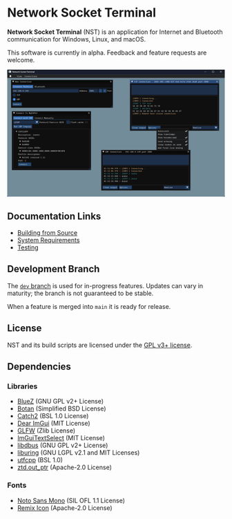 # Network Socket Terminal

**Network Socket Terminal** (NST) is an application for Internet and Bluetooth communication for Windows, Linux, and macOS.

This software is currently in alpha. Feedback and feature requests are welcome.

![Screenshot](img/screenshot.png)

## Documentation Links

- [Building from Source](building.md)
- [System Requirements](requirements.md)
- [Testing](testing.md)

## Development Branch

The [`dev` branch](https://github.com/NSTerminal/terminal/tree/dev) is used for in-progress features. Updates can vary in maturity; the branch is not guaranteed to be stable.

When a feature is merged into `main` it is ready for release.

## License

NST and its build scripts are licensed under the [GPL v3+ license](../COPYING).

## Dependencies

### Libraries

- [BlueZ](https://github.com/bluez/bluez/tree/master/lib) (GNU GPL v2+ License)
- [Botan](https://botan.randombit.net/) (Simplified BSD License)
- [Catch2](https://github.com/catchorg/Catch2) (BSL 1.0 License)
- [Dear ImGui](https://www.github.com/ocornut/imgui) (MIT License)
- [GLFW](https://www.glfw.org/) (Zlib License)
- [ImGuiTextSelect](https://github.com/AidanSun05/ImGuiTextSelect) (MIT License)
- [libdbus](https://www.freedesktop.org/wiki/Software/dbus) (GNU GPL v2+ License)
- [liburing](https://github.com/axboe/liburing) (GNU LGPL v2.1 and MIT Licenses)
- [utfcpp](https://github.com/nemtrif/utfcpp) (BSL 1.0)
- [ztd.out_ptr](https://github.com/soasis/out_ptr) (Apache-2.0 License)

### Fonts

- [Noto Sans Mono](https://fonts.google.com/noto/specimen/Noto+Sans+Mono) (SIL OFL 1.1 License)
- [Remix Icon](https://remixicon.com/) (Apache-2.0 License)
